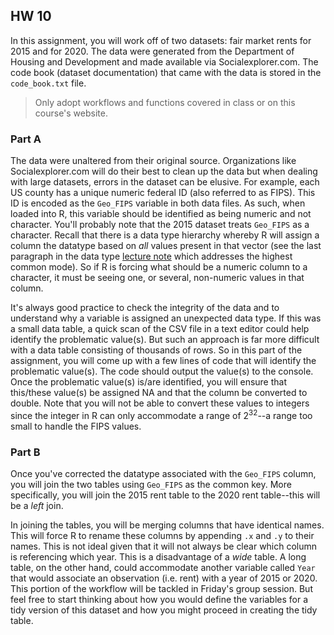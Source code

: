 ## HW 10

In this assignment, you will work off of two datasets: fair market rents for 2015 and for 2020. The data were generated from the Department of Housing and Development and made available via Socialexplorer.com. The code book (dataset documentation) that came with the data is stored in the `code_book.txt` file. 

> Only adopt workflows and functions covered in class or on this course's website.

###  Part A

The data were unaltered from their original source. Organizations like Socialexplorer.com will do their best to clean up the data but when dealing with large datasets, errors in the dataset can be elusive. For example, each US county has a unique numeric federal ID (also referred to as FIPS). This ID is encoded as the `Geo_FIPS` variable in both data files. As such, when loaded into R, this variable should be identified as being numeric and not character. You'll probably note that the 2015 dataset treats `Geo_FIPS` as a character. Recall that there is a data type hierarchy whereby R will assign a column the datatype based on *all* values present in that vector (see the last paragraph in the data type [lecture note](https://mgimond.github.io/ES218/Week02a.html#(Atomic)_Vectors)  which addresses the highest common mode). So if R is forcing what should be a numeric column to a character, it must be seeing one, or several, non-numeric values in that column.

It's always good practice to check the integrity of the data and to understand why  a variable is assigned an unexpected data type. If this was a small data table, a quick scan of the CSV file in a text editor could help identify the problematic value(s). But such an approach is far more difficult with a data table consisting of thousands of  rows. So in this part of the assignment, you will come up with a few lines of code that will identify the problematic value(s). The code should output the value(s) to the console. Once the problematic value(s) is/are identified, you will ensure that this/these value(s) be assigned NA and that the column be converted to double. Note that you will not be able to convert these values to integers since the integer in R can only accommodate a range of 2<sup>32</sup>--a range too small to handle the FIPS values.

### Part B

Once you've corrected the datatype associated with the `Geo_FIPS` column, you will join the two tables using `Geo_FIPS` as the common key. More specifically, you will  join the 2015 rent table to the 2020 rent table--this will be a *left* join. 

In joining the tables, you will be merging columns that have identical names. This will force R to rename these columns by appending `.x` and `.y` to their names.  This is not ideal given that it will not always be clear which column is referencing which year. This is a disadvantage of a *wide* table. A long table, on the other hand, could accommodate another variable called `Year` that would associate an observation (i.e. rent) with a year of 2015 or 2020. This portion of the workflow will be tackled in Friday's group session. But feel free to start thinking about how you would define the variables for a  tidy version of this dataset and how you might proceed in creating the tidy table.




